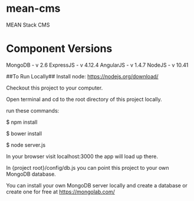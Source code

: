 # mean-cms
MEAN Stack CMS

# Component Versions

MongoDB - v 2.6
ExpressJS - v 4.12.4
AngularJS - v 1.4.7
NodeJS - v 10.41

##To Run Locally##
Install node: https://nodejs.org/download/

Checkout this project to your computer.

Open terminal and cd to the root directory of this project locally.

run these commands:

$ npm install

$ bower install

$ node server.js

In your browser visit localhost:3000 the app will load up there.

In {project root}/config/db.js you can point this project to your own MongoDB database.

You can install your own MongoDB server locally and create a database or create one for free at https://mongolab.com/